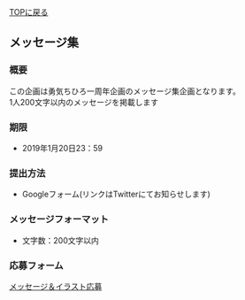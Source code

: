 [TOPに戻る](https://kkumt93.github.io/Chihiro_1stAnni/)

## メッセージ集

### 概要
この企画は勇気ちひろ一周年企画のメッセージ集企画となります。  
1人200文字以内のメッセージを掲載します

### 期限
- 2019年1月20日23：59

### 提出方法
- Googleフォーム(リンクはTwitterにてお知らせします)

### メッセージフォーマット
- 文字数：200文字以内

### 応募フォーム

[メッセージ＆イラスト応募](https://docs.google.com/forms/d/e/1FAIpQLSfnYGTChJXNJHUj01ojFJbrBy1_yBg0Xm352QdgKhe57pnNtw/viewform)